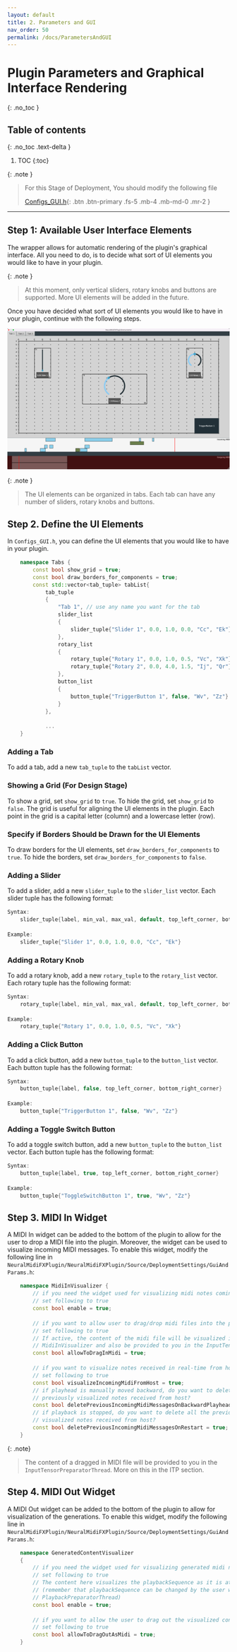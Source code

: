 ```yaml
---
layout: default
title: 2. Parameters and GUI
nav_order: 50
permalink: /docs/ParametersAndGUI
---
```


# Plugin Parameters and Graphical Interface Rendering
{: .no_toc }

## Table of contents
{: .no_toc .text-delta }

1. TOC
{:toc}

{: .note }
> For this Stage of Deployment, You should modify the following file
> 
> [Configs_GUI.h](https://github.com/behzadhaki/NeuralMidiFXPlugin/blob/master/NeuralMidiFXPlugin/NeuralMidiFXPlugin/Configs_GUI.h){: .btn .btn-primary .fs-5 .mb-4 .mb-md-0 .mr-2 }

---

## Step 1: Available User Interface Elements
The wrapper allows for automatic rendering of the plugin's graphical interface. All you need to do, is to
decide what sort of UI elements you would like to have in your plugin.

{: .note }
> At this moment, only vertical sliders, rotary knobs and buttons are supported. More UI elements will be added in the future.

Once you have decided what sort of UI elements you would like to have in your plugin, continue with the following steps.

![img.png](/assets/images/GUI.png)

{: .note }
> The UI elements can be organized in tabs. Each tab can have any number of sliders, rotary knobs and buttons.


## Step 2. Define the UI Elements

In `Configs_GUI.h`, you can define the UI elements that you would like to have in your plugin.

```c++
    namespace Tabs {
        const bool show_grid = true;
        const bool draw_borders_for_components = true;
        const std::vector<tab_tuple> tabList{
            tab_tuple
            {
                "Tab 1", // use any name you want for the tab
                slider_list
                {
                    slider_tuple{"Slider 1", 0.0, 1.0, 0.0, "Cc", "Ek"} 
                },
                rotary_list
                {
                    rotary_tuple{"Rotary 1", 0.0, 1.0, 0.5, "Vc", "Xk"},
                    rotary_tuple{"Rotary 2", 0.0, 4.0, 1.5, "Ij", "Qr"}
                },
                button_list
                {
                    button_tuple{"TriggerButton 1", false, "Wv", "Zz"}
                }
            },
            
            ...
    }
```

### Adding a Tab
To add a tab, add a new `tab_tuple` to the `tabList` vector.

### Showing a Grid (For Design Stage)
To show a grid, set `show_grid` to `true`. To hide the grid, set `show_grid` to `false`.
The grid is useful for aligning the UI elements in the plugin. 
Each point in the grid is a capital letter (column) and a lowercase letter (row).

### Specify if Borders Should be Drawn for the UI Elements
To draw borders for the UI elements, set `draw_borders_for_components` to `true`. 
To hide the borders, set `draw_borders_for_components` to `false`.

### Adding a Slider
To add a slider, add a new `slider_tuple` to the `slider_list` vector. Each slider tuple has the following format:

```c++
Syntax: 
    slider_tuple{label, min_val, max_val, default, top_left_corner, bottom_right_corner}

Example:
    slider_tuple{"Slider 1", 0.0, 1.0, 0.0, "Cc", "Ek"} 
```

### Adding a Rotary Knob
To add a rotary knob, add a new `rotary_tuple` to the `rotary_list` vector. Each rotary tuple has the following format:

```c++
Syntax: 
    rotary_tuple{label, min_val, max_val, default, top_left_corner, bottom_right_corner}
    
Example:
    rotary_tuple{"Rotary 1", 0.0, 1.0, 0.5, "Vc", "Xk"}
```

### Adding a Click Button
To add a click button, add a new `button_tuple` to the `button_list` vector. Each button tuple has the following format:

```c++
Syntax: 
    button_tuple{label, false, top_left_corner, bottom_right_corner}

Example:
    button_tuple{"TriggerButton 1", false, "Wv", "Zz"}
```

### Adding a Toggle Switch Button
To add a toggle switch button, add a new `button_tuple` to the `button_list` vector. Each button tuple has the following format:

```c++
Syntax: 
    button_tuple{label, true, top_left_corner, bottom_right_corner}

Example:
    button_tuple{"ToggleSwitchButton 1", true, "Wv", "Zz"}
```

## Step 3. MIDI In Widget
A MIDI In widget can be added to the bottom of the plugin to allow for the user to drop a MIDI file into the plugin.
Moreover, the widget can be used to visualize incoming MIDI messages. To enable this widget, modify the following line in 
`NeuralMidiFXPlugin/NeuralMidiFXPlugin/Source/DeploymentSettings/GuiAndParams.h`:
```c++
    namespace MidiInVisualizer {
        // if you need the widget used for visualizing midi notes coming from host
        // set following to true
        const bool enable = true;

        // if you want to allow user to drag/drop midi files into the plugin
        // set following to true
        // If active, the content of the midi file will be visualized in the
        // MidiInVisualizer and also be provided to you in the InputTensorPreparatorThread
        const bool allowToDragInMidi = true;

        // if you want to visualize notes received in real-time from host
        // set following to true
        const bool visualizeIncomingMidiFromHost = true;
        // if playhead is manually moved backward, do you want to delete all the
        // previously visualized notes received from host?
        const bool deletePreviousIncomingMidiMessagesOnBackwardPlayhead = true;
        // if playback is stopped, do you want to delete all the previously
        // visualized notes received from host?
        const bool deletePreviousIncomingMidiMessagesOnRestart = true;
    }
```

{: .note}
> The content of a dragged in MIDI file will be provided to you in the `InputTensorPreparatorThread`.
> More on this in the ITP section.

## Step 4. MIDI Out Widget
A MIDI Out widget can be added to the bottom of the plugin to allow for visualization of the generations.
To enable this widget, modify the following line in `NeuralMidiFXPlugin/NeuralMidiFXPlugin/Source/DeploymentSettings/GuiAndParams.h`:

```c++
    namespace GeneratedContentVisualizer
    {
        // if you need the widget used for visualizing generated midi notes
        // set following to true
        // The content here visualizes the playbackSequence as it is at any given time
        // (remember that playbackSequence can be changed by the user within the
        // PlaybackPreparatorThread)
        const bool enable = true;

        // if you want to allow the user to drag out the visualized content,
        // set following to true
        const bool allowToDragOutAsMidi = true;
    }

```